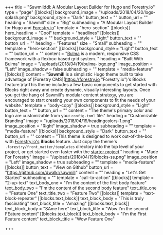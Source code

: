 +++
title = "Sawmilddl: A Modular Layout Builder for Hugo and Forestry.io"
type = "page"
[[blocks]]
background_image = "/uploads/2018/04/20/logs-splash.png"
background_style = "Dark"
button_text = ""
button_url = ""
heading = "Sawmill"
size = "Big"
subheading = "A Modular Layout Builder for Hugo and [Forestry.io](https://forestry.io)"
template = "hero-section"
[[blocks]]
hero_headline = "Cool"
template = "headlines"
[[blocks]]
background_image = ""
background_style = "Light"
button_text = ""
button_url = ""
heading = "Features"
size = "Small"
subheading = ""
template = "hero-section"
[[blocks]]
background_style = "Light"
button_text = ""
button_url = ""
content = "[Bulma](https://bulma.io/) is a modern, responsive CSS framework with a flexbox-based grid system. "
heading = "Built With Bulma"
image = "/uploads/2018/04/19/bulma-logo.png"
image_position = "Left"
image_shadow = false
subheading = ""
template = "media-feature"
[[blocks]]
content = "**Sawmill** is a simplistic Hugo theme built to take advantage of [Forestry CMS](https://forestry.io \"Forestry.io\")'s Blocks feature.\n\nThis theme includes a few basic components to get started with Blocks right away and create dynamic, visually interesting layouts. Once you get the hang of Sawmill's modular content strategy, you are encouraged to start creating your own components to fit the needs of your website."
template = "body-copy"
[[blocks]]
background_style = "Light"
button_text = ""
button_url = ""
content = "The theme's primary color and logo are customizable from your `config.toml` file."
heading = "Customizable Branding"
image = "/uploads/2018/04/19/headingcolors-1.png"
image_position = "Right"
image_shadow = true
subheading = ""
template = "media-feature"
[[blocks]]
background_style = "Dark"
button_text = ""
button_url = ""
content = "This theme is designed to work out-of-the-box with [Forestry.io's](https://forestry.io) **Blocks** feature. Just copy the theme's `.forestry/front_matter/templates` directory into the top level of your project, or get started even faster with the [starter project](https://github.com/dwalkr/sawmill-starter)."
heading = "Made For Forestry"
image = "/uploads/2018/04/19/blocks-ss.png"
image_position = "Left"
image_shadow = true
subheading = ""
template = "media-feature"
[[blocks]]
button_text = "View on Github"
button_url = "https://github.com/dwalkr/sawmill"
content = ""
heading = "Let's Get Started"
subheading = ""
template = "call-to-action"
[[blocks]]
template = "2-up-text"
text_body_one = "I'm the content of the first body feature"
text_body_two = "I'm the content of the second body feature"
text_title_one = "Feature One"
text_title_two = "Feature Two"
[[blocks]]
template = "text-block-repeater"
[[blocks.text_block]]
text_block_body = "This is truly fascinating"
text_block_title = "Amazing"
[[blocks.text_block]]
text_block_body = "SAme here"
text_block_title = "Wow I'm the second FEature content"
[[blocks.text_block]]
text_block_body = "I'm the First Feature content"
text_block_title = "Wow Feature One"

+++
